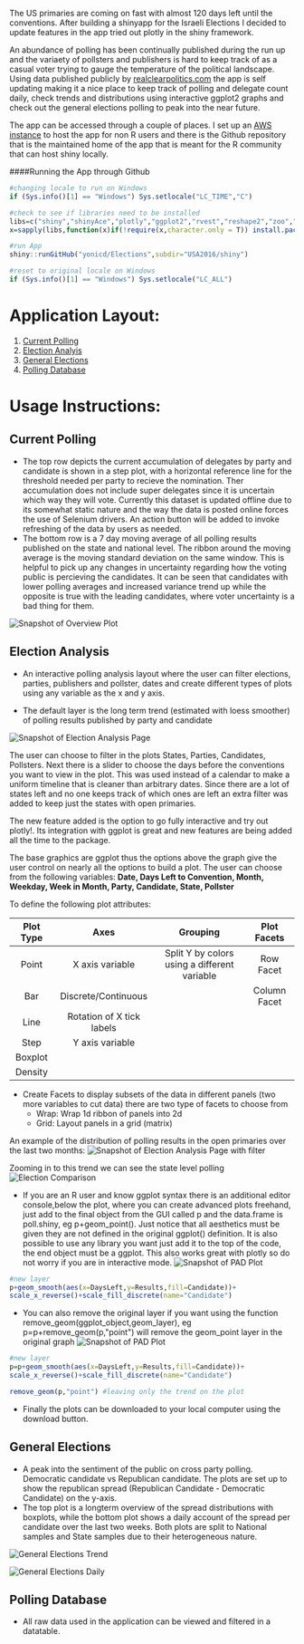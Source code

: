 <!--- ####Fun with Polls: USA Edition --->

The US primaries are coming on fast with almost 120 days left until the conventions. After building a shinyapp for the Israeli Elections I decided to update features in the app tried out plotly in the shiny framework.

An abundance of polling has been continually published during the run up and the variaety of pollsters and publishers is hard to keep track of as a casual voter trying to gauge the temperature of the political landscape. Using data published publicly by [realclearpolitics.com](http://www.realclearpolitics.com) the app is self updating making it a nice place to keep track of polling and delegate count daily, check trends and distributions using interactive ggplot2 graphs and check out the general elections polling to peak into the near future.

The app can be accessed through a couple of places. I set up an [AWS instance](54.191.51.69/Elections/USA2016/shiny) to host the app for non R users and there is the Github repository that is the maintained home of the app that is meant for the R community that can host shiny locally.  

####Running the App through Github

```r
#changing locale to run on Windows
if (Sys.info()[1] == "Windows") Sys.setlocale("LC_TIME","C") 

#check to see if libraries need to be installed
libs=c("shiny","shinyAce","plotly","ggplot2","rvest","reshape2","zoo","stringr","scales","plyr","dplyr")
x=sapply(libs,function(x)if(!require(x,character.only = T)) install.packages(x));rm(x,libs)

#run App
shiny::runGitHub("yonicd/Elections",subdir="USA2016/shiny")

#reset to original locale on Windows
if (Sys.info()[1] == "Windows") Sys.setlocale("LC_ALL")

```

# Application Layout:

1. [Current Polling](#current-polling)
2. [Election Analyis](#election-analysis)
3. [General Elections](#general-elections)
4. [Polling Database](#polling-database)

# Usage Instructions:

## Current Polling
  * The top row depicts the current accumulation of delegates by party and candidate is shown in a step plot, with a horizontal reference line for the threshold needed per party to recieve the nomination. Ther accumulation does not include super delegates since it is uncertain which way they will vote. Currently this dataset is updated offline due to its somewhat static nature and the way the data is posted online forces the use of Selenium drivers. An action button will be added to invoke refreshing of the data by users as needed.
  * The bottom row is a 7 day moving average of all polling results published on the state and national level. The ribbon around the moving average is the moving standard deviation on the same window. This is helpful to pick up any changes in uncertainty regarding how the voting public is percieving the candidates. It can be seen that candidates with lower polling averages and increased variance trend up while the opposite is true with the leading candidates, where voter uncertainty is a bad thing for them.

![Snapshot of Overview Plot](USA2016/shiny/www/FirstPlot.PNG)

## Election Analysis
  * An interactive polling analysis layout where the user can filter elections, parties, publishers and pollster, dates and create different types of plots using any variable as the x and y axis.

  * The default layer is the long term trend (estimated with loess smoother) of polling results published by party and candidate
  
![Snapshot of Election Analysis Page](USA2016/shiny/www/DefaultPlotCntrl.PNG)

The user can choose to filter in the plots States, Parties, Candidates, Pollsters. Next there is a slider to choose the days before the conventions you want to view in the plot. This was used instead of a calendar to make a uniform timeline that is cleaner than arbitrary dates. Since there are a lot of states left and no one keeps track of which ones are left an extra filter was added to keep just the states with open primaries.

The new feature added is the option to go fully interactive and try out plotly!. Its integration with ggplot is great and new features are being added all the time to the package.

The base graphics are ggplot thus the options above the graph give the user control on nearly all the options to build a plot. The user can choose from the following variables:
**Date, Days Left to Convention, Month, Weekday, Week in Month, Party, Candidate, State, Pollster**

To define the following plot attributes:

|Plot Type|Axes|Grouping|Plot Facets|
|:-----:|:-:|:-:|:-:|
| Point |X axis variable| Split Y by colors using a different variable | Row Facet |
| Bar |Discrete/Continuous| |Column Facet |
| Line |Rotation of X tick labels|||
| Step |Y axis variable|||
| Boxplot ||||
| Density ||||

 * Create Facets to display subsets of the data in different panels (two more variables to cut data) there are two type of facets to choose from
     * Wrap: Wrap 1d ribbon of panels into 2d
     * Grid: Layout panels in a grid (matrix)
   

An example of the distribution of polling results in the open primaries over the last two months:
![Snapshot of Election Analysis Page with filter](USA2016/shiny/www/CurrentStateMonthly.png)

Zooming in to this trend we can see the state level polling
![Election Comparison](USA2016/shiny/www/CurrentStateExample.png)

  * If you are an R user and know ggplot syntax there is an additional editor console,below the plot, where you can create advanced plots freehand, just add to the final object from the GUI called p and the data.frame is poll.shiny, eg p+geom_point(). Just notice that all aesthetics must be given they are not defined in the original ggplot() definition. It is also possible to use any library you want just add it to the top of the code, the end object must be a ggplot. This also works great with plotly so do not worry if you are in interactive mode.
![Snapshot of PAD Plot](USA2016/shiny/www/DefaultPlotwConsole.png)

```r
#new layer
p+geom_smooth(aes(x=DaysLeft,y=Results,fill=Candidate))+
scale_x_reverse()+scale_fill_discrete(name="Candidate")
```

  * You can also remove the original layer if you want using the function remove_geom(ggplot_object,geom_layer), eg p=p+remove_geom(p,"point") will remove the geom_point layer in the original graph
![Snapshot of PAD Plot](USA2016/shiny/www/DefaultPlotwConsoleRem.png)

```r
#new layer
p=p+geom_smooth(aes(x=DaysLeft,y=Results,fill=Candidate))+
scale_x_reverse()+scale_fill_discrete(name="Candidate")

remove_geom(p,"point") #leaving only the trend on the plot
```

  * Finally the plots can be downloaded to your local computer using the download button.

## General Elections
  * A peak into the sentiment of the public on cross party polling. Democratic candidate vs Republican candidate. The plots are set up to show the republican spread (Republican Candidate - Democratic Candidate) on the y-axis.
  * The top plot is a longterm overview of the spread distributions with boxplots, while the bottom plot shows a daily account of the spread per candidate over the last two weeks. Both plots are split to National samples and State samples due to their heterogeneous nature.

![General Elections Trend](USA2016/shiny/www/GeneralElectionsMonthly.PNG)

![General Elections Daily](USA2016/shiny/www/GeneralElectionsDaily.PNG)

## Polling Database
  * All raw data used in the application can be viewed and filtered in a datatable.
